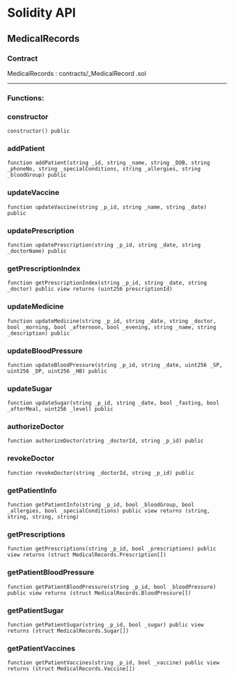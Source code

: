 # Solidity API

## MedicalRecords

### Contract
MedicalRecords : contracts/_MedicalRecord .sol

 --- 
### Functions:
### constructor

```solidity
constructor() public
```

### addPatient

```solidity
function addPatient(string _id, string _name, string _DOB, string _phoneNo, string _specialConditions, string _allergies, string _bloodGroup) public
```

### updateVaccine

```solidity
function updateVaccine(string _p_id, string _name, string _date) public
```

### updatePrescription

```solidity
function updatePrescription(string _p_id, string _date, string _doctorName) public
```

### getPrescriptionIndex

```solidity
function getPrescriptionIndex(string _p_id, string _date, string _doctor) public view returns (uint256 prescriptionId)
```

### updateMedicine

```solidity
function updateMedicine(string _p_id, string _date, string _doctor, bool _morning, bool _afternoon, bool _evening, string _name, string _description) public
```

### updateBloodPressure

```solidity
function updateBloodPressure(string _p_id, string _date, uint256 _SP, uint256 _DP, uint256 _HB) public
```

### updateSugar

```solidity
function updateSugar(string _p_id, string _date, bool _fasting, bool _afterMeal, uint256 _level) public
```

### authorizeDoctor

```solidity
function authorizeDoctor(string _doctorId, string _p_id) public
```

### revokeDoctor

```solidity
function revokeDoctor(string _doctorId, string _p_id) public
```

### getPatientInfo

```solidity
function getPatientInfo(string _p_id, bool _bloodGroup, bool _allergies, bool _specialConditions) public view returns (string, string, string, string)
```

### getPrescriptions

```solidity
function getPrescriptions(string _p_id, bool _prescriptions) public view returns (struct MedicalRecords.Prescription[])
```

### getPatientBloodPressure

```solidity
function getPatientBloodPressure(string _p_id, bool _bloodPressure) public view returns (struct MedicalRecords.BloodPressure[])
```

### getPatientSugar

```solidity
function getPatientSugar(string _p_id, bool _sugar) public view returns (struct MedicalRecords.Sugar[])
```

### getPatientVaccines

```solidity
function getPatientVaccines(string _p_id, bool _vaccine) public view returns (struct MedicalRecords.Vaccine[])
```

